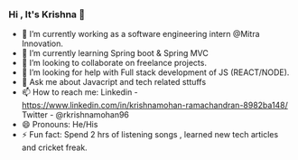 ### Hi , It's Krishna 👋


- 🔭 I’m currently working as a software engineering intern @Mitra Innovation.
- 🌱 I’m currently learning Spring boot & Spring MVC
- 👯 I’m looking to collaborate on  freelance projects.
- 🤔 I’m looking for help with Full stack development of JS (REACT/NODE).
- 💬 Ask me about Javacript and tech related sttuffs
- 📫 How to reach me: 
      Linkedin - https://www.linkedin.com/in/krishnamohan-ramachandran-8982ba148/
      Twitter - @rkrishnamohan96
- 😄 Pronouns: He/His
- ⚡ Fun fact: Spend 2 hrs of listening songs , learned new tech articles and cricket freak.

